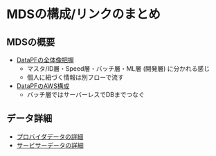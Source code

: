 # MDSの構成/リンクのまとめ

## MDSの概要
- [DataPFの全体像把握](https://github.com/monet-technologies-com/factory-common-design)
  - マスタ/ID層・Speed層・バッチ層・ML層 (開発層) に分かれる感じ
  - 個人に紐づく情報は別フローで流す
- [DataPFのAWS構成](https://github.com/monet-technologies-com/factory-aws-infra)
  - バッチ層ではサーバーレスでDBまでつなぐ


## データ詳細
- [プロバイダデータの詳細](https://monet-tech.backlog.com/file/PF19_1/000_%E3%82%A4%E3%83%B3%E3%83%97%E3%83%83%E3%83%88%E8%B3%87%E6%96%99/)
- [サービサーデータの詳細](https://monet-tech.backlog.com/file/PF19_1/500_%E3%83%81%E3%83%BC%E3%83%A0%E3%83%95%E3%82%A9%E3%83%AB%E3%83%80/505_%E3%82%A4%E3%83%B3%E3%82%BF%E3%83%BC%E3%83%95%E3%82%A7%E3%83%BC%E3%82%B9/%E3%82%A4%E3%83%B3%E3%83%97%E3%83%83%E3%83%88%E3%83%87%E3%83%BC%E3%82%BF/LIMONE/%E3%83%87%E3%83%BC%E3%82%BF%E9%80%A3%E6%90%BA_%E3%83%86%E3%83%BC%E3%83%96%E3%83%AB%E5%AE%9A%E7%BE%A9_20200218.xlsx)
